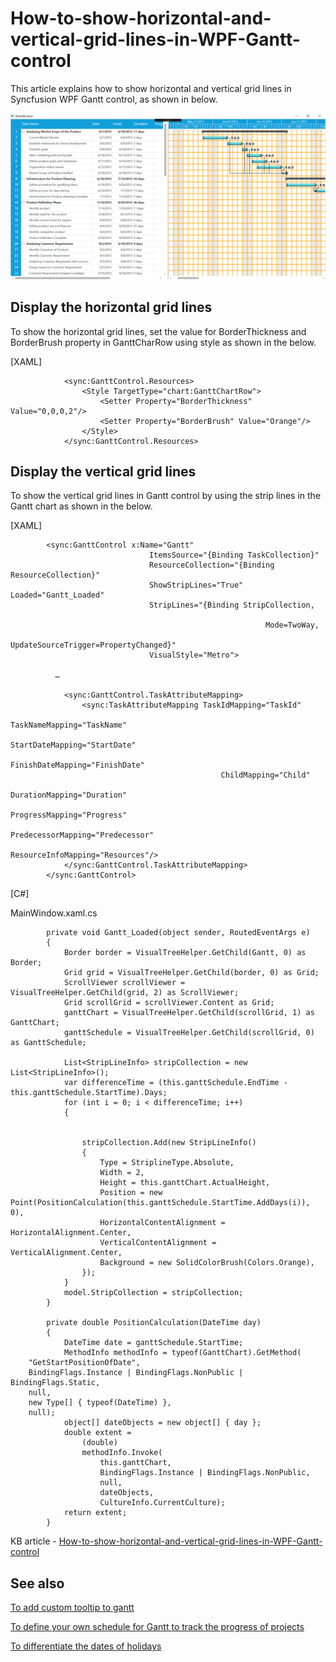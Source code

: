 # How-to-show-horizontal-and-vertical-grid-lines-in-WPF-Gantt-control

This article explains how to show horizontal and vertical grid lines in Syncfusion WPF Gantt control, as shown in below.

![Horizontal and vertical lines](Outputs/HorizontalAndVerticalLines.png) 

## Display the horizontal grid lines

To show the horizontal grid lines, set the value for BorderThickness and BorderBrush property in GanttCharRow using style as shown in the below.

[XAML]

```
            <sync:GanttControl.Resources>
                <Style TargetType="chart:GanttChartRow">
                    <Setter Property="BorderThickness" Value="0,0,0,2"/>
                    <Setter Property="BorderBrush" Value="Orange"/>
                </Style>
            </sync:GanttControl.Resources>
```

## Display the vertical grid lines

To show the vertical grid lines in Gantt control by using the strip lines in the Gantt chart as shown in the below.

[XAML]

```
        <sync:GanttControl x:Name="Gantt"
                               ItemsSource="{Binding TaskCollection}"
                               ResourceCollection="{Binding ResourceCollection}"
                               ShowStripLines="True" Loaded="Gantt_Loaded"
                               StripLines="{Binding StripCollection,
    
                                                         Mode=TwoWay,
                                                    UpdateSourceTrigger=PropertyChanged}"
                               VisualStyle="Metro">

          …

            <sync:GanttControl.TaskAttributeMapping>
                <sync:TaskAttributeMapping TaskIdMapping="TaskId"
                                               TaskNameMapping="TaskName"
                                               StartDateMapping="StartDate"
                                               FinishDateMapping="FinishDate"
                                               ChildMapping="Child"
                                               DurationMapping="Duration"
                                               ProgressMapping="Progress"
                                               PredecessorMapping="Predecessor"
                                               ResourceInfoMapping="Resources"/>
            </sync:GanttControl.TaskAttributeMapping>
        </sync:GanttControl>
```

[C#]

MainWindow.xaml.cs

```
        private void Gantt_Loaded(object sender, RoutedEventArgs e)
        {
            Border border = VisualTreeHelper.GetChild(Gantt, 0) as Border;
            Grid grid = VisualTreeHelper.GetChild(border, 0) as Grid;
            ScrollViewer scrollViewer = VisualTreeHelper.GetChild(grid, 2) as ScrollViewer;
            Grid scrollGrid = scrollViewer.Content as Grid;
            ganttChart = VisualTreeHelper.GetChild(scrollGrid, 1) as GanttChart;
            ganttSchedule = VisualTreeHelper.GetChild(scrollGrid, 0) as GanttSchedule;

            List<StripLineInfo> stripCollection = new List<StripLineInfo>();
            var differenceTime = (this.ganttSchedule.EndTime - this.ganttSchedule.StartTime).Days;
            for (int i = 0; i < differenceTime; i++)
            {


                stripCollection.Add(new StripLineInfo()
                {
                    Type = StriplineType.Absolute,
                    Width = 2,
                    Height = this.ganttChart.ActualHeight,
                    Position = new Point(PositionCalculation(this.ganttSchedule.StartTime.AddDays(i)), 0),
                    HorizontalContentAlignment = HorizontalAlignment.Center,
                    VerticalContentAlignment = VerticalAlignment.Center,
                    Background = new SolidColorBrush(Colors.Orange),
                });
            }
            model.StripCollection = stripCollection;
        }

        private double PositionCalculation(DateTime day)
        {
            DateTime date = ganttSchedule.StartTime;
            MethodInfo methodInfo = typeof(GanttChart).GetMethod(
    "GetStartPositionOfDate",
    BindingFlags.Instance | BindingFlags.NonPublic | BindingFlags.Static,
    null,
    new Type[] { typeof(DateTime) },
    null);
            object[] dateObjects = new object[] { day };
            double extent =
                (double)
                methodInfo.Invoke(
                    this.ganttChart,
                    BindingFlags.Instance | BindingFlags.NonPublic,
                    null,
                    dateObjects,
                    CultureInfo.CurrentCulture);
            return extent;
        }
```

KB article - [How-to-show-horizontal-and-vertical-grid-lines-in-WPF-Gantt-control](https://www.syncfusion.com/kb/11800/how-to-show-horizontal-and-vertical-grid-lines-in-wpf-gantt-control)

## See also

[To add custom tooltip to gantt](https://help.syncfusion.com/wpf/gantt/customtooltip)

[To define your own schedule for Gantt to track the progress of projects](https://help.syncfusion.com/wpf/gantt/custom-schedule)

[To differentiate the dates of holidays](https://help.syncfusion.com/wpf/gantt/holidays-customization)




